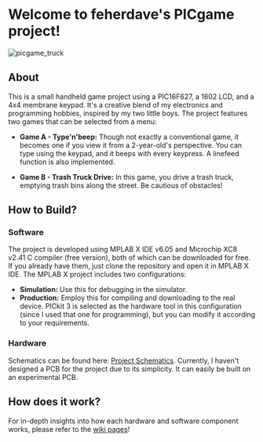 # Welcome to feherdave's PICgame project!

![picgame_truck](https://github.com/feherdave/picgame/assets/82935051/b30e8df0-eb9c-4b6e-8ed0-8804f1eeb4ba)

## About

This is a small handheld game project using a PIC16F627, a 1602 LCD, and a 4x4 membrane keypad. It's a creative blend of my electronics and programming hobbies, inspired by my two little boys. The project features two games that can be selected from a menu:

- **Game A - Type'n'beep:** Though not exactly a conventional game, it becomes one if you view it from a 2-year-old's perspective. You can type using the keypad, and it beeps with every keypress. A linefeed function is also implemented.

- **Game B - Trash Truck Drive:** In this game, you drive a trash truck, emptying trash bins along the street. Be cautious of obstacles!

## How to Build?

### Software

The project is developed using MPLAB X IDE v6.05 and Microchip XC8 v2.41 C compiler (free version), both of which can be downloaded for free. If you already have them, just clone the repository and open it in MPLAB X IDE. The MPLAB X project includes two configurations:

- **Simulation:** Use this for debugging in the simulator.
- **Production:** Employ this for compiling and downloading to the real device. PICkit 3 is selected as the hardware tool in this configuration (since I used that one for programming), but you can modify it according to your requirements.

### Hardware

Schematics can be found here: [Project Schematics](https://oshwlab.com/feherdave/picgame). Currently, I haven't designed a PCB for the project due to its simplicity. It can easily be built on an experimental PCB.

## How does it work?

For in-depth insights into how each hardware and software component works, please refer to the [wiki pages](https://github.com/feherdave/picgame/wiki)!
